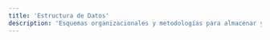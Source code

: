 ```yaml
---
title: 'Estructura de Datos'
description: 'Esquemas organizacionales y metodologías para almacenar y gestionar datos de manera eficiente en la memoria de un sistema informático.'
---
```

